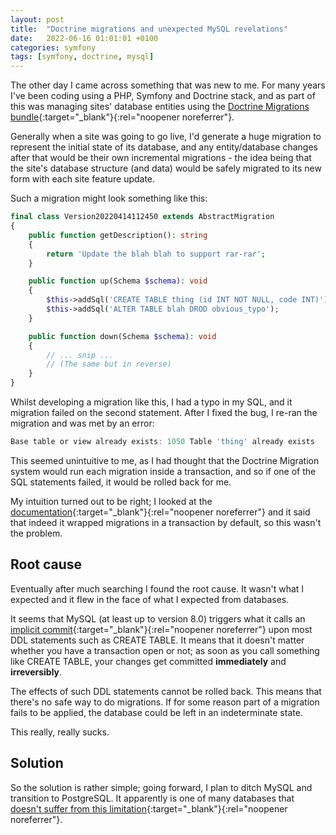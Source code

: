 ```yaml
---
layout: post
title:  "Doctrine migrations and unexpected MySQL revelations"
date:   2022-06-16 01:01:01 +0100
categories: symfony
tags: [symfony, doctrine, mysql]
---
```


The other day I came across something that was new to me. For many years I've been coding using a PHP, Symfony and Doctrine stack, and as part of this was managing sites' database entities using the [Doctrine Migrations bundle](https://symfony.com/bundles/DoctrineMigrationsBundle/current/index.html){:target="_blank"}{:rel="noopener noreferrer"}.

Generally when a site was going to go live, I'd generate a huge migration to represent the initial state of its database, and any entity/database changes after that would be their own incremental migrations - the idea being that the site's database structure (and data) would be safely migrated to its new form with each site feature update.

Such a migration might look something like this:

```php
final class Version20220414112450 extends AbstractMigration
{
    public function getDescription(): string
    {
        return 'Update the blah blah to support rar-rar';
    }

    public function up(Schema $schema): void
    {
        $this->addSql('CREATE TABLE thing (id INT NOT NULL, code INT)');
        $this->addSql('ALTER TABLE blah DROD obvious_typo');
    }

    public function down(Schema $schema): void
    {
        // ... snip ...
        // (The same but in reverse)
    }
}
```

Whilst developing a migration like this, I had a typo in my SQL, and it migration failed on the second statement. After I fixed the bug, I re-ran the migration and was met by an error:

```js
Base table or view already exists: 1050 Table 'thing' already exists
```

This seemed unintuitive to me, as I had thought that the Doctrine Migration system would run each migration inside a transaction, and so if one of the SQL statements failed, it would be rolled back for me.

My intuition turned out to be right; I looked at the [documentation](https://www.doctrine-project.org/projects/doctrine-migrations/en/3.3/reference/configuration.html){:target="_blank"}{:rel="noopener noreferrer"} and it said that indeed it wrapped migrations in a transaction by default, so this wasn't the problem.

## Root cause

Eventually after much searching I found the root cause. It wasn't what I expected and it flew in the face of what I expected from databases.

It seems that MySQL (at least up to version 8.0) triggers what it calls an [implicit commit](https://dev.mysql.com/doc/refman/8.0/en/implicit-commit.html){:target="_blank"}{:rel="noopener noreferrer"} upon most DDL statements such as CREATE TABLE. It means that it doesn't matter whether you have a transaction open or not; as soon as you call something like CREATE TABLE, your changes get committed **immediately** and **irreversibly**. 

The effects of such DDL statements cannot be rolled back. This means that there's no safe way to do migrations. If for some reason part of a migration fails to be applied, the database could be left in an indeterminate state.

This really, really sucks.

## Solution

So the solution is rather simple; going forward, I plan to ditch MySQL and transition to PostgreSQL. It apparently is one of many databases that [doesn't suffer from this limitation](https://wiki.postgresql.org/wiki/Transactional_DDL_in_PostgreSQL:_A_Competitive_Analysis){:target="_blank"}{:rel="noopener noreferrer"}.